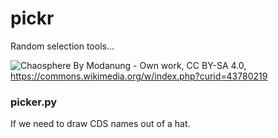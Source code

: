 # pickr

Random selection tools...

![Chaosphere](https://github.com/rebeccabilbro/pickr/blob/master/images/Chaosphere3DHighRes.png)
By Modanung - Own work, CC BY-SA 4.0, https://commons.wikimedia.org/w/index.php?curid=43780219


### picker.py
If we need to draw CDS names out of a hat.
